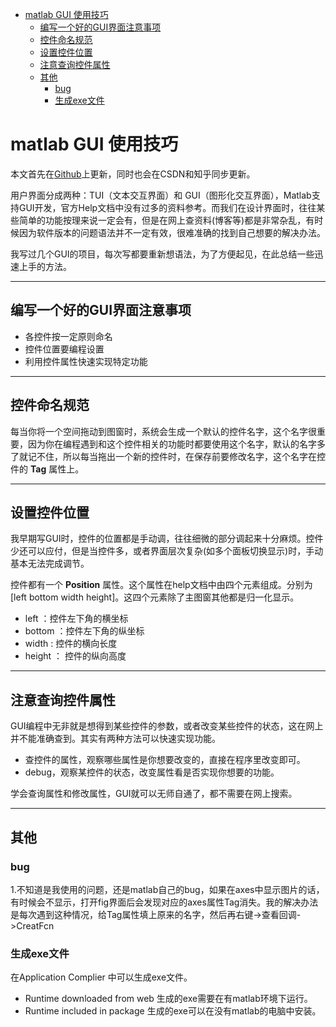 <!-- TOC -->

- [matlab GUI 使用技巧](#matlab-gui-使用技巧)
    - [编写一个好的GUI界面注意事项](#编写一个好的gui界面注意事项)
    - [控件命名规范](#控件命名规范)
    - [设置控件位置](#设置控件位置)
    - [注意查询控件属性](#注意查询控件属性)
    - [其他](#其他)
        - [bug](#bug)
        - [生成exe文件](#生成exe文件)

<!-- /TOC -->

# matlab GUI 使用技巧
本文首先在[Github](https://github.com/LHesperus/matlab-demo/tree/master/GUI/GUI_Note.md)上更新，同时也会在CSDN和知乎同步更新。

 用户界面分成两种：TUI（文本交互界面）和 GUI（图形化交互界面），Matlab支持GUI开发，官方Help文档中没有过多的资料参考。而我们在设计界面时，往往某些简单的功能按理来说一定会有，但是在网上查资料(博客等)都是非常杂乱，有时候因为软件版本的问题语法并不一定有效，很难准确的找到自己想要的解决办法。

 我写过几个GUI的项目，每次写都要重新想语法，为了方便起见，在此总结一些迅速上手的方法。

 ---
## 编写一个好的GUI界面注意事项
 * 各控件按一定原则命名
 * 控件位置要编程设置
 * 利用控件属性快速实现特定功能
---
## 控件命名规范
每当你将一个空间拖动到图窗时，系统会生成一个默认的控件名字，这个名字很重要，因为你在编程遇到和这个控件相关的功能时都要使用这个名字，默认的名字多了就记不住，所以每当拖出一个新的控件时，在保存前要修改名字，这个名字在控件的 __Tag__ 属性上。

---
## 设置控件位置
 我早期写GUI时，控件的位置都是手动调，往往细微的部分调起来十分麻烦。控件少还可以应付，但是当控件多，或者界面层次复杂(如多个面板切换显示)时，手动基本无法完成调节。

 控件都有一个 __Position__ 属性。这个属性在help文档中由四个元素组成。分别为 [left bottom width height]。这四个元素除了主图窗其他都是归一化显示。

* left ：控件左下角的横坐标
* bottom ：控件左下角的纵坐标
* width : 控件的横向长度
* height ： 控件的纵向高度

---
## 注意查询控件属性

GUI编程中无非就是想得到某些控件的参数，或者改变某些控件的状态，这在网上并不能准确查到。其实有两种方法可以快速实现功能。
* 查控件的属性，观察哪些属性是你想要改变的，直接在程序里改变即可。
* debug，观察某控件的状态，改变属性看是否实现你想要的功能。

学会查询属性和修改属性，GUI就可以无师自通了，都不需要在网上搜索。

---
## 其他

### bug
1.不知道是我使用的问题，还是matlab自己的bug，如果在axes中显示图片的话，有时候会不显示，打开fig界面后会发现对应的axes属性Tag消失。我的解决办法是每次遇到这种情况，给Tag属性填上原来的名字，然后再右键->查看回调->CreatFcn

### 生成exe文件
 在Application Complier 中可以生成exe文件。
 * Runtime downloaded from web 生成的exe需要在有matlab环境下运行。
 * Runtime included in package 生成的exe可以在没有matlab的电脑中安装。

